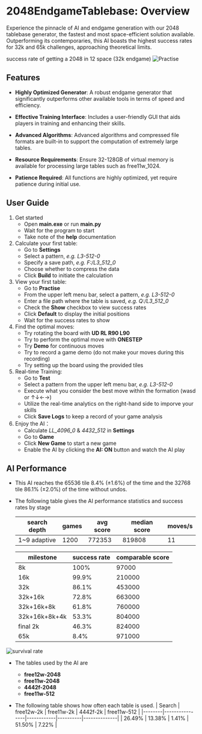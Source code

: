 # 2048EndgameTablebase: Overview
Experience the pinnacle of AI and endgame generation with our 2048 tablebase generator, the fastest and most space-efficient solution available. 
Outperforming its contemporaries, this AI boasts the highest success rates for 32k and 65k challenges, approaching theoretical limits.

success rate of getting a 2048 in 12 space (32k endgame)
![Practise](https://github.com/user-attachments/assets/9bd553b8-6156-45b9-ad63-1e7157b641de)



## Features
-  **Highly Optimized Generator**: A robust endgame generator that significantly outperforms other available tools in terms of speed and efficiency.

-  **Effective Training Interface**: Includes a user-friendly GUI that aids players in training and enhancing their skills.

-  **Advanced Algorithms**: Advanced algorithms and compressed file formats are built-in to support the computation of extremely large tables.

-  **Resource Requirements**: Ensure 32-128GB of virtual memory is available for processing large tables such as free11w_1024.

-  **Patience Required**: All functions are highly optimized, yet require patience during initial use.


## User Guide
1. Get started
   - Open **main.exe** or run **main.py**
   - Wait for the program to start
   - Take note of the **help** documentation
2. Calculate your first table:
   - Go to **Settings**
   - Select a pattern, *e.g. L3-512-0*
   - Specify a save path, *e.g. F:/L3_512_0*
   - Choose whether to compress the data
   - Click **Build** to initiate the calculation
3. View your first table:
   - Go to **Practise**
   - From the upper left menu bar, select a pattern, *e.g. L3-512-0*
   - Enter a file path where the table is saved, *e.g. Q:/L3_512_0*
   - Check the **Show** checkbox to view success rates
   - Click **Default** to display the initial positions
   - Wait for the success rates to show
4. Find the optimal moves:
   - Try rotating the board with **UD RL R90 L90**
   - Try to perform the optimal move with **ONESTEP**
   - Try **Demo** for continuous moves
   - Try to record a game demo (do not make your moves during this recording)
   - Try setting up the board using the provided tiles
5. Real-time Training:
   - Go to **Test**
   - Select a pattern from the upper left menu bar, *e.g. L3-512-0*
   - Execute what you consider the best move within the formation (wasd or ↑↓←→)
   - Utilize the real-time analytics on the right-hand side to imporve your skills
   - Click **Save Logs** to keep a record of your game analysis
6. Enjoy the AI：
   - Calculate *LL_4096_0* & *4432_512* in **Settings**
   - Go to **Game**
   - Click **New Game** to start a new game
   - Enable the AI by clicking the **AI: ON** button and watch the AI play

##  AI Performance
-  This AI reaches the 65536 tile 8.4% (±1.6%) of the time and the 32768 tile 86.1% (±2.0%) of the time without undos.
  -  The following table gives the AI performance statistics and success rates by stage
   
     | search depth    | games | avg score  | median score | moves/s |
     |-----------------|-------|------------|--------------|---------|
     | 1~9 adaptive    | 1200  | 772353     | 819808       | 11      |


     | milestone     | success rate | comparable score |
     |---------------|--------------|------------------|
     | 8k            | 100%         | 97000            |
     | 16k           | 99.9%        | 210000           |
     | 32k           | 86.1%        | 453000           |
     | 32k+16k       | 72.8%        | 663000           |
     | 32k+16k+8k    | 61.8%        | 760000           |
     | 32k+16k+8k+4k | 53.3%        | 804000           |
     | final 2k      | 46.3%        | 824000           |
     | 65k           | 8.4%         | 971000           |


![survival rate](https://github.com/user-attachments/assets/8d708f06-4994-4878-8e27-2aa831db1a2b)


-  The tables used by the AI are
   - **free12w-2048**
   - **free11w-2048**
   - **4442f-2048**
   - **free11w-512**

-  The following table shows how often each table is used.
     | Search | free12w-2k     | free11w-2k | 4442f-2k | free11w-512  |
     |--------|----------------|------------|----------|--------------|
     | 26.49% | 13.38%         | 1.41%      | 51.50%   | 7.22%        |



